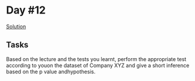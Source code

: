 # Day #12

[Solution](https://github.com/DSAghicha/LU-AI-ML/blob/main/Day_12/main.ipynb)

## Tasks

Based on the lecture and the tests you learnt, perform the appropriate test according to youon the dataset of Company XYZ and give a short inference based on the p value andhypothesis.
